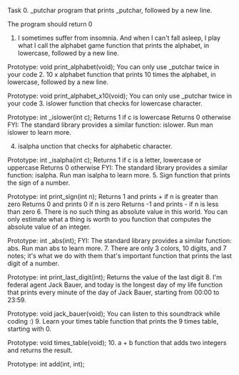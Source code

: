 Task 0. _putchar
program that prints _putchar, followed by a new line.

The program should return 0
1. I sometimes suffer from insomnia. And when I can't fall asleep, I play what I call the alphabet game
function that prints the alphabet, in lowercase, followed by a new line.

Prototype: void print_alphabet(void);
You can only use _putchar twice in your code
2. 10 x alphabet
function that prints 10 times the alphabet, in lowercase, followed by a new line.

Prototype: void print_alphabet_x10(void);
You can only use _putchar twice in your code
3. islower
function that checks for lowercase character.

Prototype: int _islower(int c);
Returns 1 if c is lowercase
Returns 0 otherwise
FYI: The standard library provides a similar function: islower. Run man islower to learn more.

4. isalpha
unction that checks for alphabetic character.

Prototype: int _isalpha(int c);
Returns 1 if c is a letter, lowercase or uppercase
Returns 0 otherwise
FYI: The standard library provides a similar function: isalpha. Run man isalpha to learn more.
5. Sign
function that prints the sign of a number.

Prototype: int print_sign(int n);
Returns 1 and prints + if n is greater than zero
Returns 0 and prints 0 if n is zero
Returns -1 and prints - if n is less than zero
6. There is no such thing as absolute value in this world. You can only estimate what a thing is worth to you
 function that computes the absolute value of an integer.

Prototype: int _abs(int);
FYI: The standard library provides a similar function: abs. Run man abs to learn more.
7. There are only 3 colors, 10 digits, and 7 notes; it's what we do with them that's important
 function that prints the last digit of a number.

Prototype: int print_last_digit(int);
Returns the value of the last digit
8. I'm federal agent Jack Bauer, and today is the longest day of my life
function that prints every minute of the day of Jack Bauer, starting from 00:00 to 23:59.

Prototype: void jack_bauer(void);
You can listen to this soundtrack while coding :)
9. Learn your times table
function that prints the 9 times table, starting with 0.

Prototype: void times_table(void);
10. a + b
function that adds two integers and returns the result.

Prototype: int add(int, int);

